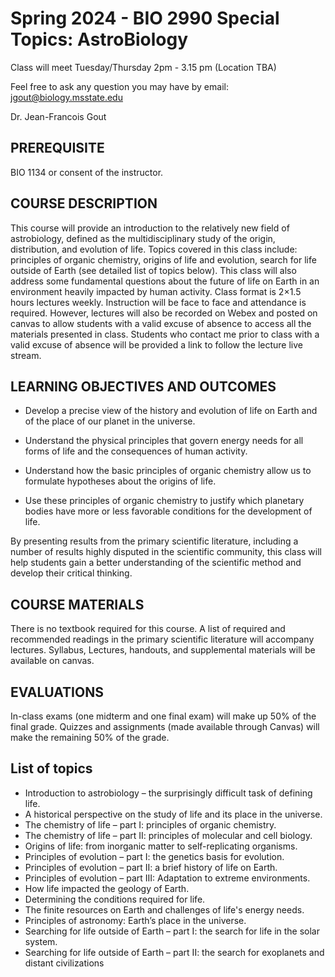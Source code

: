 # Spring 2024 - BIO 2990 Special Topics: AstroBiology

Class will meet Tuesday/Thursday 2pm - 3.15 pm (Location TBA)
  
Feel free to ask any question you may have by email: jgout@biology.msstate.edu
  
Dr. Jean-Francois Gout


## PREREQUISITE

BIO 1134 or consent of the instructor.

## COURSE DESCRIPTION

This course will provide an introduction to the relatively new field of astrobiology, defined as the multidisciplinary study of the origin, distribution, and evolution of life. Topics covered in this class include: principles of organic chemistry, origins of life and evolution, search for life outside of Earth (see detailed list of topics below). This class will also address some fundamental questions about the future of life on Earth in an environment heavily impacted by human activity. Class format is 2×1.5 hours lectures weekly. Instruction will be face to face and attendance is required. However, lectures will also be recorded on Webex and posted on canvas to allow students with a valid excuse of absence to access all the materials presented in class. Students who contact me prior to class with a valid excuse of absence will be provided a link to follow the lecture live stream.

## LEARNING OBJECTIVES AND OUTCOMES

*	Develop a precise view of the history and evolution of life on Earth and of the place of our planet in the universe.

*	Understand the physical principles that govern energy needs for all forms of life and the consequences of human activity.

*	Understand how the basic principles of organic chemistry allow us to formulate hypotheses about the origins of life.

*	Use these principles of organic chemistry to justify which planetary bodies have more or less favorable conditions for the development of life.
  
By presenting results from the primary scientific literature, including a number of results highly disputed in the scientific community, this class will help students gain a better understanding of the scientific method and develop their critical thinking.

## COURSE MATERIALS

There is no textbook required for this course. A list of required and recommended readings in the primary scientific literature will accompany lectures.  Syllabus, Lectures, handouts, and supplemental materials will be available on canvas.

## EVALUATIONS
  
In-class exams (one midterm and one final exam) will make up 50% of the final grade. Quizzes and assignments (made available through Canvas) will make the remaining 50% of the grade.



## List of topics

* Introduction to astrobiology – the surprisingly difficult task of defining life.
* A historical perspective on the study of life and its place in the universe.
* The chemistry of life – part I: principles of organic chemistry.
* The chemistry of life – part II: principles of molecular and cell biology.
* Origins of life: from inorganic matter to self-replicating organisms.
* Principles of evolution – part I: the genetics basis for evolution.
* Principles of evolution – part II: a brief history of life on Earth.
* Principles of evolution – part III: Adaptation to extreme environments.
* How life impacted the geology of Earth.
* Determining the conditions required for life.
* The finite resources on Earth and challenges of life's energy needs.
* Principles of astronomy: Earth’s place in the universe.
* Searching for life outside of Earth – part I: the search for life in the solar system.
* Searching for life outside of Earth – part II: the search for exoplanets and distant civilizations
  
